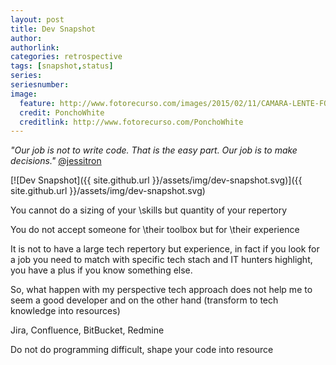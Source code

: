 ```yaml
---
layout: post
title: Dev Snapshot
author: 
authorlink: 
categories: retrospective
tags: [snapshot,status]
series: 
seriesnumber: 
image:
  feature: http://www.fotorecurso.com/images/2015/02/11/CAMARA-LENTE-FOCO-PIEL-ESTUCHE-RETRO-ANTIGUO-FOTO-FOTORECURSO.md.jpg
  credit: PonchoWhite
  creditlink: http://www.fotorecurso.com/PonchoWhite
---
```


*"Our job is not to write code. That is the easy part. Our job is to make decisions."* [@jessitron](https://twitter.com/jessitron)

[![Dev Snapshot]({{ site.github.url }}/assets/img/dev-snapshot.svg)]({{ site.github.url }}/assets/img/dev-snapshot.svg)

You cannot do a sizing of your \skills but quantity of your repertory

You do not accept someone for \their toolbox but for \their experience

It is not to have a large tech repertory but experience, in fact if you look for a job you need to match with specific tech stach and IT hunters highlight, you have a plus if you know something else.

So, what happen with my perspective tech approach does not help me to seem a good developer and on the other hand (transform to tech knowledge into resources)

Jira, Confluence, BitBucket, Redmine

Do not do programming difficult, shape your code into resource 
